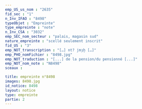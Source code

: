 ```yaml
---
emp_US_us_nom : "2635"
fid_sec : "1"
n_Inv_IFAO : "8498"
typeObjet : "Empreinte"
type_empreinte : "note"
n_Inv_CSA : "3032"
emp_SEC_nom_secteur : "palais, magasin sud"
nature_empreinte : "scellé seulement inscrit"
fid_US : "3"
emp_NOT_transcription : "[…] nt? jmȝḫ […]"
emp_PHO_nomFichier : "8498.jpg"
emp_NOT_traduction : "[...] de la pension/du pensionné [...]"
emp_NOT_nom_note : "N8498"
sceaux :

title: empreinte n°8498
images: 8498.jpg
id_notice: 8498
layout: notice
type: empreinte
partie: 2
---
```

